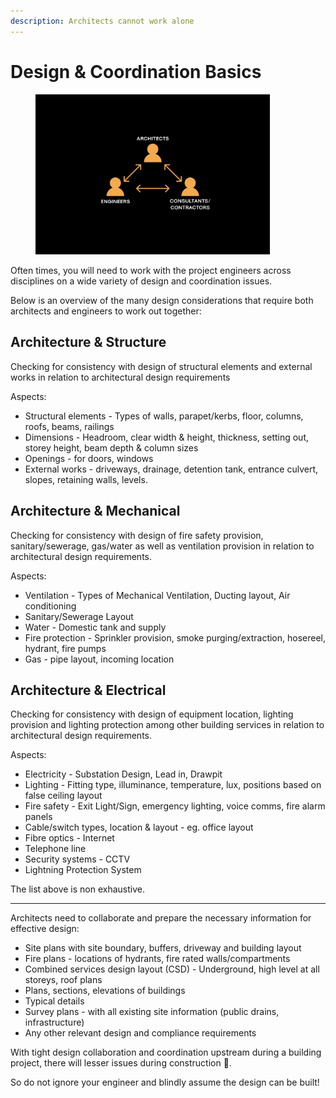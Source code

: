 ```yaml
---
description: Architects cannot work alone
---
```


# Design & Coordination Basics

<div align="left"><figure><img src="../.gitbook/assets/Design &#x26; Coordination.png" alt="" width="375"><figcaption></figcaption></figure></div>

Often times, you will need to work with the project engineers across disciplines on a wide variety of design and coordination issues.

Below is an overview of the many design considerations that require both architects and engineers to work out together:

## Architecture & Structure

Checking for consistency with design of structural elements and external works in relation to architectural design requirements

Aspects:

* Structural elements - Types of walls, parapet/kerbs, floor, columns, roofs, beams, railings
* Dimensions - Headroom, clear width & height, thickness, setting out, storey height, beam depth & column sizes
* Openings - for doors, windows
* External works - driveways, drainage, detention tank, entrance culvert, slopes, retaining walls, levels.

## Architecture & Mechanical

Checking for consistency with design of fire safety provision, sanitary/sewerage, gas/water as well as ventilation provision in relation to architectural design requirements.

Aspects:

* Ventilation - Types of Mechanical Ventilation, Ducting layout, Air conditioning
* Sanitary/Sewerage Layout
* Water - Domestic tank and supply
* Fire protection - Sprinkler provision, smoke purging/extraction, hosereel, hydrant, fire pumps
* Gas - pipe layout, incoming location

## Architecture & Electrical

Checking for consistency with design of equipment location, lighting provision and lighting protection among other building services in relation to architectural design requirements.

Aspects:

* Electricity - Substation Design, Lead in, Drawpit
* Lighting - Fitting type, illuminance, temperature, lux, positions based on false ceiling layout
* Fire safety - Exit Light/Sign, emergency lighting, voice comms, fire alarm panels
* Cable/switch types, location & layout - eg. office layout
* Fibre optics - Internet
* Telephone line
* Security systems - CCTV
* Lightning Protection System

The list above is non exhaustive.

***

Architects need to collaborate and prepare the necessary information for effective design:

* Site plans with site boundary, buffers, driveway and building layout
* Fire plans - locations of hydrants, fire rated walls/compartments
* Combined services design layout (CSD) - Underground, high level at all storeys, roof plans
* Plans, sections, elevations of buildings
* Typical details
* Survey plans - with all existing site information (public drains, infrastructure)
* Any other relevant design and compliance requirements

With tight design collaboration and coordination upstream during a building project, there will lesser issues during construction 🚧.

So do not ignore your engineer and blindly assume the design can be built!
